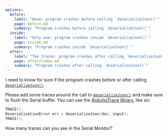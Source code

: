```yaml
---
options:
  before:
    label: "None: program crashes before calling `deserializeJson()`"
    page: before.md
    summary: "Program crashes before calling `deserializeJson()`"
  inside:
    label: "Only one: program crashes inside `deserializeJson()`"
    page: inside.md
    summary: "Program crashes inside `deserializeJson()`"
  after:
    label: "Two traces: program crashes after calling `deserializeJson()`"
    page: after/index.md
    summary: "Program crashes after calling `deserializeJson()`"
---
```


I need to know for sure if the program crashes before or after calling [`deserializeJson()`](/v6/api/json/deserializejson/).

Please add some traces around the call to [`deserializeJson()`](/v6/api/json/deserializejson/) and make sure to flush the Serial buffer. You can use the [ArduinoTrace library](https://github.com/bblanchon/ArduinoTrace), like so:

```c++
TRACE();
DeserializationError err = deserializeJson(doc, input);
TRACE();
```

How many traces can you see in the Serial Monitor?